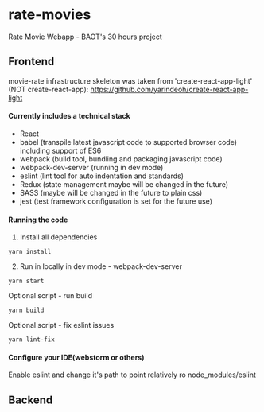 # rate-movies
Rate Movie Webapp - BAOT's 30 hours project 

## Frontend

movie-rate infrastructure skeleton was taken from 'create-react-app-light' (NOT create-react-app):
https://github.com/yarindeoh/create-react-app-light

#### Currently includes a technical stack

* React
* babel (transpile latest javascript code to supported browser code) including support of ES6
* webpack (build tool, bundling and packaging javascript code) 
* webpack-dev-server (running in dev mode)
* eslint (lint tool for auto indentation and standards)
* Redux (state management maybe will be changed in the future)
* SASS (maybe will be changed in the future to plain css)
* jest (test framework configuration is set for the future use)

#### Running the code

1) Install all dependencies 

```
yarn install
```

2) Run in locally in dev mode - webpack-dev-server

```
yarn start
```

Optional script - run build

```
yarn build
```

Optional script - fix eslint issues

```
yarn lint-fix
```
#### Configure your IDE(webstorm or others) 

Enable eslint and change it's path to point relatively ro node_modules/eslint


## Backend
